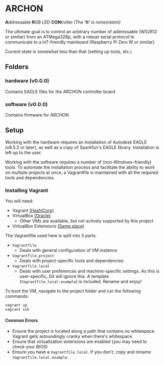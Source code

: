 # ARCHON
**A**ddressable **R**GB LED **CON**troller *(The **'h'** is nonexistent)*


The ultimate goal is to control an arbitrary number of addressable (WS2812 or
similar) from an ATMega328p, with a robust serial protocol to communicate to a
IoT-friendly mainboard (Raspberry Pi Zero W or similar).

Current state is somewhat less than that (setting up tools, etc.)

## Folders

### hardware (v0.0.0)
Contains EAGLE files for the ARCHON controller board

### software (v0.0.0)
Contains firmware for ARCHON

## Setup
Working with the hardware requires an installation of Autodesk EAGLE (v8.5.2 or
later), as well as a copy of Sparkfun's EAGLE library. Installation is left up
to the user.

Working with the software requires a number of (non-Windows-friendly) tools. To
automate the installation process and facilitate the ability to work on
multiple projects at once, a Vagrantfile is maintained with all the required
tools and dependencies.

### Installing Vagrant
You will need:
-   Vagrant [(HashiCorp)][vagrant_install]
-   VirtualBox [(Oracle)][virtualbox_install]
    -   Other VMs are available, but not actively supported by this project
-   VirtualBox Extensions [(Same place)][virtualbox_install]

The Vagrantfile used here is split into 3 parts.
-   `Vagrantfile`
    -   Deals with general configuration of VM instance
-   `Vagrantfile.project`
    -   Deals with project-specific tools and dependencies
-   `Vagrantfile.local`
    -   Deals with user preferences and machine-specific settings. As this is
        user-specific, Git will ignore this. A template
        (`Vagrantfile.local.example`) is included. Rename and enjoy!

To boot the VM, navigate to the project folder and run the following commands:
```
vagrant up
vagrant ssh
```

#### Common Errors
-   Ensure the project is located along a path that contains no whitespace.
    Vagrant gets astoundingly cranky when there's whitespace.
-   Ensure that virtualization extensions are enabled (you may need to check
    your BIOS)
-   Ensure you have a `Vagrantfile.local`. If you don't, copy and rename
    `Vagrantfile.local.example`.


[vagrant_install]: https://www.vagrantup.com/downloads.html
[virtualbox_install]: https://www.virtualbox.org/wiki/Downloads
